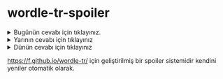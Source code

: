 # wordle-tr-spoiler

<details>
  <summary>Bugünün cevabı için tıklayınız.</summary>
  <br>
    <b> reşit </b>
</details>

<details>
  <summary>Yarının cevabı için tıklayınız</summary>
  <br>
   <b> ovmak </b>
</details>

<details>
  <summary>Dünün cevabı için tıklayınız </summary>
  <br>
  <b> idare </b>
</details>

https://f.github.io/wordle-tr/ için geliştirilmiş bir spoiler sistemidir kendini yeniler otomatik olarak.

